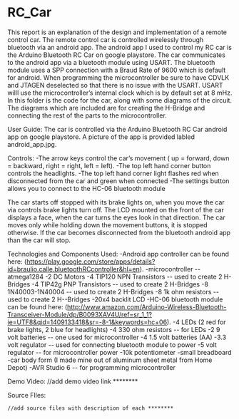 RC_Car
======

This report is an explanation of the design and implementation of a remote control car. The remote control car is controlled wirelessly through bluetooth via an android app. The android app I used to control my RC car is the Arduino Bluetooth RC Car on google playstore. The car communicates to the android app via a bluetooth module using USART. 
The bluetooth module uses a SPP connection with a Braud Rate of 9600 which is default for android. When programming the microcontroller be sure to have CDVLK and JTAGEN deselected so that there is no issue with the USART. USART willl use the microcontroller’s internal clock which is by default set at 8 mHz.
In this folder is the code for the car, along with some diagrams of the circuit. The diagrams which are included are for creating the H-Bridge and connecting the rest of the parts to the microcontroller. 

User Guide:
	The car is controlled via the Arduino Bluetooth RC Car android app on google playstore. A picture of the app is provided labled android_app.jpg.

Controls:
-The arrow keys control the car’s movement ( up = forward, down = backward, right = right, left = left). 
-The top left hand corner button controls the headlights.
-The top left hand corner light flashes red when disconnected from the car and green when connected
-The settings button allows you to connect to the HC-06 bluetooth module

The car starts off stopped with its brake lights on, when you move the car via controls brake lights turn off. The LCD mounted on the front of the car displays a face, when the car turns the eyes look in that direction. The car moves only while holding down the movement buttons, it is stopped otherwise. If the car becomes disconnected from the bluetooth android app than the car will stop.


Technologies and Components Used:
-Android app controller can be found here: (https://play.google.com/store/apps/details?id=braulio.calle.bluetoothRCcontroller&hl=en). 
-microcontroller -- atmega1284
-2 DC Motors
-4 TIP120 NPN Transistors -- used to create 2 H-Bridges
-4 TIP42g PNP Transistors -- used to create 2 H-Bridges
-8 1N40003-1N40004  -- used to create 2 H-Bridges
-8 1k ohm resistors -- used to create 2 H--Bridges
-20x4 backlit LCD 
-HC-06 bluetooth module can be found here: (http://www.amazon.com/Arduino-Wireless-Bluetooth-Transceiver-Module/dp/B0093XAV4U/ref=sr_1_1?ie=UTF8&qid=1409133418&sr=-8-1&keywords=hc+06).
-4 LEDs (2 red for brake lights, 2 blue for headlights)
-4 330 ohm resistors -- for LEDs
-2 9 volt batteries -- one used for microcontroller
-4 1.5 volt batteries (AA)
-3.3 volt regulator -- used for connecting bluetooth module to power
-5 volt regulator -- for microcontroller power
-10k potentiometer
-small breadboard
-car body form (I made mine out of aluminum sheet metal from Home Depot)
-AVR Studio 6 -- for programming microcontroller

Demo Video:
//add demo video link ********

Source FIles:

	//add source files with description of each ********
